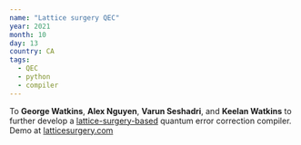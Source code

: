 ```yaml
---
name: "Lattice surgery QEC" 
year: 2021
month: 10
day: 13
country: CA
tags:
  - QEC
  - python
  - compiler
---
```


To **George Watkins**, **Alex Nguyen**, **Varun Seshadri**, and **Keelan Watkins** to further develop a [lattice-surgery-based](https://github.com/latticesurgery-com/lattice-surgery-compiler) quantum error correction compiler. Demo at [latticesurgery.com](https://latticesurgery.com/)
